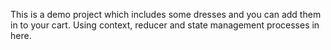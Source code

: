 This is a demo project which includes some dresses and you can add them in to your cart. Using context, reducer and state management processes in here.
